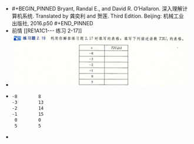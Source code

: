 - #+BEGIN_PINNED
  Bryant, Randal E., and David R. O’Hallaron. 深入理解计算机系统. Translated by 龚奕利 and 贺莲. Third Edition. Beijing: 机械工业出版社, 2016.p50
  #+END_PINNED
- 前情 [[RE1A1C1--- 练习 2-17]]
- ![image.png](../assets/image_1666934594060_0.png)
- ```text
  -8		8
  -3		13
  -2		14
  -1		15
   0		0
   5		5
  ```
-